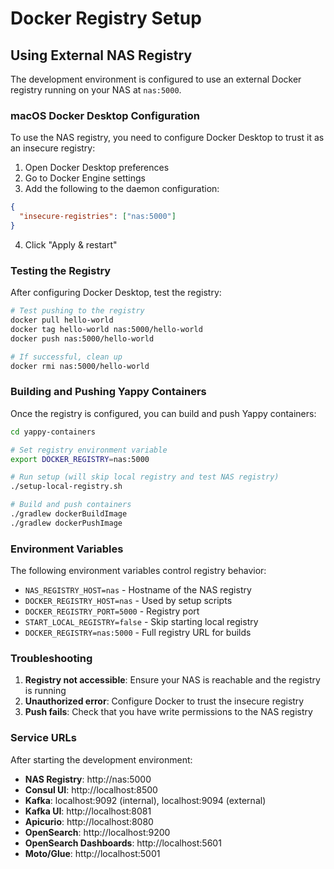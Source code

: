 # Docker Registry Setup

## Using External NAS Registry

The development environment is configured to use an external Docker registry running on your NAS at `nas:5000`.

### macOS Docker Desktop Configuration

To use the NAS registry, you need to configure Docker Desktop to trust it as an insecure registry:

1. Open Docker Desktop preferences
2. Go to Docker Engine settings
3. Add the following to the daemon configuration:

```json
{
  "insecure-registries": ["nas:5000"]
}
```

4. Click "Apply & restart"

### Testing the Registry

After configuring Docker Desktop, test the registry:

```bash
# Test pushing to the registry
docker pull hello-world
docker tag hello-world nas:5000/hello-world
docker push nas:5000/hello-world

# If successful, clean up
docker rmi nas:5000/hello-world
```

### Building and Pushing Yappy Containers

Once the registry is configured, you can build and push Yappy containers:

```bash
cd yappy-containers

# Set registry environment variable
export DOCKER_REGISTRY=nas:5000

# Run setup (will skip local registry and test NAS registry)
./setup-local-registry.sh

# Build and push containers
./gradlew dockerBuildImage
./gradlew dockerPushImage
```

### Environment Variables

The following environment variables control registry behavior:

- `NAS_REGISTRY_HOST=nas` - Hostname of the NAS registry
- `DOCKER_REGISTRY_HOST=nas` - Used by setup scripts
- `DOCKER_REGISTRY_PORT=5000` - Registry port
- `START_LOCAL_REGISTRY=false` - Skip starting local registry
- `DOCKER_REGISTRY=nas:5000` - Full registry URL for builds

### Troubleshooting

1. **Registry not accessible**: Ensure your NAS is reachable and the registry is running
2. **Unauthorized error**: Configure Docker to trust the insecure registry
3. **Push fails**: Check that you have write permissions to the NAS registry

### Service URLs

After starting the development environment:

- **NAS Registry**: http://nas:5000
- **Consul UI**: http://localhost:8500
- **Kafka**: localhost:9092 (internal), localhost:9094 (external)
- **Kafka UI**: http://localhost:8081
- **Apicurio**: http://localhost:8080
- **OpenSearch**: http://localhost:9200
- **OpenSearch Dashboards**: http://localhost:5601
- **Moto/Glue**: http://localhost:5001
